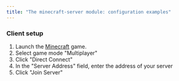 ```yaml
---
title: "The minecraft-server module: configuration examples"
---
```


### Client setup

1. Launch the [Minecraft](https://www.minecraft.net/ru-ru) game.
1. Select game mode "Multiplayer"
1. Click "Direct Connect"
1. In the "Server Address" field, enter the address of your server
1. Click "Join Server"
